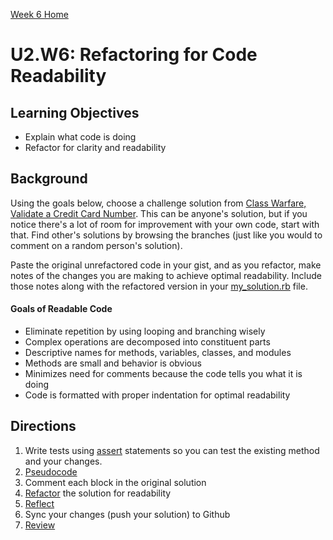 [Week 6 Home](../)

# U2.W6: Refactoring for Code Readability


## Learning Objectives
- Explain what code is doing
- Refactor for clarity and readability

## Background
Using the goals below, choose a challenge solution from [Class Warfare, Validate a Credit Card Number](../../week_5/6_validate_credit_card). This can be anyone's solution, but if you notice there's a lot of room for improvement with your own code, start with that. Find other's solutions by browsing the branches (just like you would to comment on a random person's solution).

Paste the original unrefactored code in your gist, and as you refactor, make notes of the changes you are making to achieve optimal readability. Include those notes along with the refactored version in your [my_solution.rb](my_solution.rb) file.

#### Goals of Readable Code
- Eliminate repetition by using looping and branching wisely
- Complex operations are decomposed into constituent parts
- Descriptive names for methods, variables, classes, and modules
- Methods are small and behavior is obvious
- Minimizes need for comments because the code tells you what it is doing
- Code is formatted with proper indentation for optimal readability

## Directions
 
1. Write tests using [assert](../1_assert_statements) statements so you can test the existing method and your changes.
2. [Pseudocode](../references/pseudocode.md)
3. Comment each block in the original solution
4. [Refactor](../references/refactoring.md) the solution for readability
5. [Reflect](../references/reflection_guidelines.md)
6. Sync your changes (push your solution) to Github
7. [Review](../references/review.md)